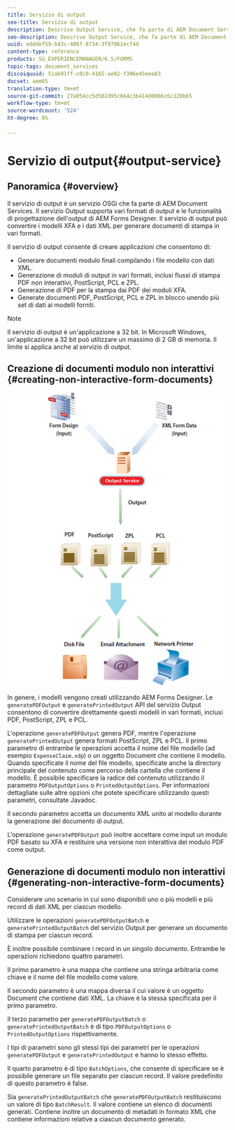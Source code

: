 ```yaml
---
title: Servizio di output
seo-title: Servizio di output
description: Descrive Output Service, che fa parte di AEM Document Services
seo-description: Descrive Output Service, che fa parte di AEM Document Services
uuid: edddef59-b43c-486f-8734-3f97961ecf4d
content-type: reference
products: SG_EXPERIENCEMANAGER/6.5/FORMS
topic-tags: document_services
discoiquuid: 51ab91ff-c0c0-4165-ae02-f306e45eea03
docset: aem65
translation-type: tm+mt
source-git-commit: 27a054cc5d502d95c664c3b414d0066c6c120b65
workflow-type: tm+mt
source-wordcount: '524'
ht-degree: 0%

---
```



# Servizio di output{#output-service}

## Panoramica {#overview}

Il servizio di output è un servizio OSGi che fa parte di AEM Document Services. Il servizio Output supporta vari formati di output e le funzionalità di progettazione dell&#39;output di  AEM Forms Designer. Il servizio di output può convertire i modelli XFA e i dati XML per generare documenti di stampa in vari formati.

Il servizio di output consente di creare applicazioni che consentono di:

* Generare documenti modulo finali compilando i file modello con dati XML.
* Generazione di moduli di output in vari formati, inclusi flussi di stampa PDF non interattivi, PostScript, PCL e ZPL.
* Generazione di PDF per la stampa dai PDF dei moduli XFA.
* Generate documenti PDF, PostScript, PCL e ZPL in blocco unendo più set di dati ai modelli forniti.

>[!NOTE]
>
>Il servizio di output è un&#39;applicazione a 32 bit. In Microsoft Windows, un&#39;applicazione a 32 bit può utilizzare un massimo di 2 GB di memoria. Il limite si applica anche al servizio di output.

## Creazione di documenti modulo non interattivi {#creating-non-interactive-form-documents}

![usingoutput_modified](assets/usingoutput_modified.png)

In genere, i modelli vengono creati utilizzando  AEM Forms Designer. Le `generatePDFOutput` e `generatePrintedOutput` API del servizio Output consentono di convertire direttamente questi modelli in vari formati, inclusi PDF, PostScript, ZPL e PCL.

L&#39;operazione `generatePDFOutput` genera PDF, mentre l&#39;operazione `generatePrintedOutput` genera formati PostScript, ZPL e PCL. Il primo parametro di entrambe le operazioni accetta il nome del file modello (ad esempio `ExpenseClaim.xdp`) o un oggetto Document che contiene il modello. Quando specificate il nome del file modello, specificate anche la directory principale del contenuto come percorso della cartella che contiene il modello. È possibile specificare la radice del contenuto utilizzando il parametro `PDFOutputOptions` o `PrintedOutputOptions`. Per informazioni dettagliate sulle altre opzioni che potete specificare utilizzando questi parametri, consultate Javadoc.

Il secondo parametro accetta un documento XML unito al modello durante la generazione del documento di output.

L&#39;operazione `generatePDFOutput` può inoltre accettare come input un modulo PDF basato su XFA e restituire una versione non interattiva del modulo PDF come output.

## Generazione di documenti modulo non interattivi {#generating-non-interactive-form-documents}

Considerare uno scenario in cui sono disponibili uno o più modelli e più record di dati XML per ciascun modello.

Utilizzare le operazioni `generatePDFOutputBatch` e `generatePrintedOutputBatch` del servizio Output per generare un documento di stampa per ciascun record.

È inoltre possibile combinare i record in un singolo documento. Entrambe le operazioni richiedono quattro parametri.

Il primo parametro è una mappa che contiene una stringa arbitraria come chiave e il nome del file modello come valore.

Il secondo parametro è una mappa diversa il cui valore è un oggetto Document che contiene dati XML. La chiave è la stessa specificata per il primo parametro.

Il terzo parametro per `generatePDFOutputBatch` o `generatePrintedOutputBatch` è di tipo `PDFOutputOptions` o `PrintedOutputOptions` rispettivamente.

I tipi di parametri sono gli stessi tipi dei parametri per le operazioni `generatePDFOutput` e `generatePrintedOutput` e hanno lo stesso effetto.

Il quarto parametro è di tipo `BatchOptions`, che consente di specificare se è possibile generare un file separato per ciascun record. Il valore predefinito di questo parametro è false.

Sia `generatePrintedOutputBatch` che `generatePDFOutputBatch` restituiscono un valore di tipo `BatchResult`. Il valore contiene un elenco di documenti generati. Contiene inoltre un documento di metadati in formato XML che contiene informazioni relative a ciascun documento generato.
